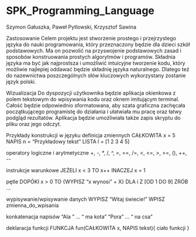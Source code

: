 # SPK_Programming_Language

Szymon Gałuszka, Paweł Pytlowski, Krzysztof Sawina

Zastosowanie
Celem projektu jest stworzenie prostego i przejrzystego języka do nauki programowania, który przeznaczony będzie dla dzieci szkół podstawowych. Ma on pozwolić na przyswojenie podstawowych zasad i sposobów konstruowania prostych algorytmów i programów. Składnia języka ma być jak najprostsza i umożliwić intuicyjne tworzenie kodu, który możliwie najlepiej oddawać będzie składnię języka naturalnego. Dlatego też do nazewnictwa poszczególnych słów kluczowych wykorzystany zostanie język polski. 

Wizualizacja
Do dyspozycji użytkownika będzie aplikacja okienkowa z polem tekstowym do wpisywania kodu oraz oknem imitującym terminal. Całość będzie odpowiednio sformatowana, aby szata graficzna zachęcała początkującego programistę do działania i ułatwiała mu pracę oraz łatwy podgląd rezultatów. Aplikacja będzie umożliwiała także zapis skryptu do pliku oraz jego odczyt.

Przykłady konstrukcji w języku
definicja zmiennych
CAŁKOWITA x = 5
NAPIS n = “Przykładowy tekst”
LISTA l = [1 2 3 4 5]

operatory logiczne i arytmetyczne
+, -, *, /, ^, =, ==, /=, <, <=, >, >=, (), ++, -- 

instrukcje warunkowe
JEŻELI x < 3 TO x++ INACZEJ x = 1

pętle
DOPÓKI x > 0 TO {WYPISZ “x wynosi” + X}
DLA i Z [OD 1 DO 9] ZRÓB …

wypisywanie/wpisywanie danych
WYPISZ “Witaj świecie!”
WPISZ zmienna_do_wpisania

konkatenacja napisów
“Ala ” … “ ma kota”
“Pora” … “ na csa”


deklaracja funkcji
FUNKCJA fun(CAŁKOWITA x, NAPIS tekst){ ciało funkcji }

